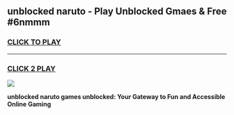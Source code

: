 
## unblocked naruto - Play Unblocked Gmaes & Free #6nmmm
<h3>
<a href="https://news.freeplayer.one?title=unblocked_naruto&ref=24F">CLICK TO PLAY</a></h3>
<hr>

<h3>
<a href="https://news.freeplayer.one?title=unblocked_naruto&ref=24F">CLICK 2 PLAY</a>
  
</h3>

<a href="https://news.freeplayer.one?title=unblocked_naruto&ref=24F/"><img src="https://clearcache.store/games.png"></a>


**unblocked naruto games unblocked: Your Gateway to Fun and Accessible Online Gaming**
